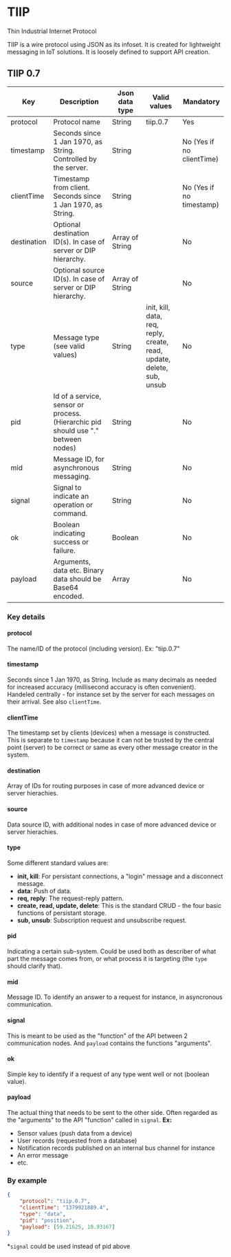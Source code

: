 # TIIP
Thin Industrial Internet Protocol

TIIP is a wire protocol using JSON as its infoset. It is created for lightweight messaging in IoT solutions. It is loosely defined to support API creation.

## TIIP 0.7

| Key | Description | Json data type | Valid values | Mandatory |
| --- | ----------- | -------------- | ------------ | --------- |
| protocol    |	Protocol name                                                                     |	String          | tiip.0.7                                                               | Yes |
| timestamp   | Seconds since 1 Jan 1970, as String. Controlled by the server.                    | String          |                                                                        | No (Yes if no clientTime) |
| clientTime  | Timestamp from client. Seconds since 1 Jan 1970, as String.                       | String          |                                                                        | No (Yes if no timestamp) |
| destination | Optional destination ID(s). In case of server or DIP hierarchy.                   | Array of String |                                                                        | No |
| source      | Optional source ID(s). In case of server or DIP hierarchy.                        | Array of String |                                                                        | No |
| type        | Message type (see valid values)                                                   | String          | init, kill, data, req, reply, create, read, update, delete, sub, unsub | No |
| pid         | Id of a service, sensor or process. (Hierarchic pid should use "." between nodes) | String          |                                                                        | No |
| mid         | Message ID, for asynchronous messaging.                                           | String          |                                                                        | No |
| signal      | Signal to indicate an operation or command.                                       | String          |                                                                        | No |
| ok          | Boolean indicating success or failure.                                            | Boolean         |                                                                        | No |
| payload     | Arguments, data etc. Binary data should be Base64 encoded.                        | Array           |                                                                        | No |

### Key details

#### protocol
The name/ID of the protocol (including version). Ex: "tiip.0.7"

#### timestamp
Seconds since 1 Jan 1970, as String. Include as many decimals as needed for increased accuracy (millisecond accuracy is often convenient). 
Handeled centrally - for instance set by the server for each messages on their arrival. See also `clientTime`.

#### clientTime
The timestamp set by clients (devices) when a message is constructed. This is separate to `timestamp` because it can not be trusted by the central point (server) to be correct or same as every other message creator in the system.

#### destination
Array of IDs for routing purposes in case of more advanced device or server hierachies.

#### source
Data source ID, with additional nodes in case of more advanced device or server hierachies.

#### type
Some different standard values are:
- **init, kill**: For persistant connections, a "login" message and a disconnect message.
- **data**: Push of data.
- **req, reply**: The request-reply pattern.
- **create, read, update, delete**: This is the standard CRUD - the four basic functions of persistant storage.
- **sub, unsub**: Subscription request and unsubscribe request.

#### pid
Indicating a certain sub-system. Could be used both as describer of what part the message comes from, or what process it is targeting (the `type` should clarify that).

#### mid
Message ID. To identify an answer to a request for instance, in asyncronous communication.

#### signal
This is meant to be used as the "function" of the API between 2 communication nodes. And `payload` contains the functions "arguments".

#### ok
Simple key to identify if a request of any type went well or not (boolean value).

#### payload
The actual thing that needs to be sent to the other side. Often regarded as the "arguments" to the API "function" called in `signal`.
**Ex:** 
- Sensor values (push data from a device)
- User records (requested from a database)
- Notification records published on an internal bus channel for instance
- An error message
- etc.

### By example
```json
{
    "protocol": "tiip.0.7",
    "clientTime": "1379921889.4",
    "type": "data",
    "pid": "position",
    "payload": [59.21625, 10.93167]
}
```
*`signal` could be used instead of pid above


